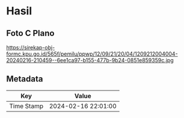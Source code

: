 # Hasil

## Foto C Plano

https://sirekap-obj-formc.kpu.go.id/565f/pemilu/ppwp/12/09/21/20/04/1209212004004-20240216-210459--6ee1ca97-b155-477b-9b24-0851e859359c.jpg


## Metadata

| Key        | Value               |
| ---------- | ------------------- |
| Time Stamp | 2024-02-16 22:01:00 |



